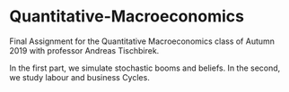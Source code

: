 # Quantitative-Macroeconomics

Final Assignment for the Quantitative Macroeconomics class of Autumn 2019 with professor Andreas Tischbirek.

In the first part, we simulate stochastic booms and beliefs.
In the second, we study labour and business Cycles.
